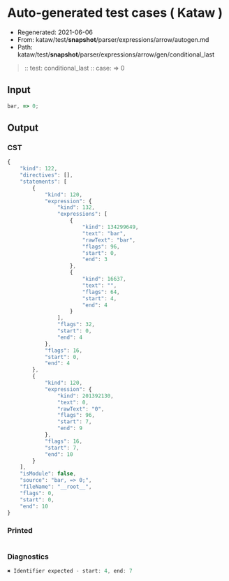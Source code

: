# Auto-generated test cases ( Kataw )
- Regenerated: 2021-06-06
- From: kataw/test/__snapshot__/parser/expressions/arrow/autogen.md
- Path: kataw/test/__snapshot__/parser/expressions/arrow/gen/conditional_last
> :: test: conditional_last
> :: case: => 0
## Input

`````js
bar, => 0;
`````
## Output

### CST

```javascript
{
    "kind": 122,
    "directives": [],
    "statements": [
        {
            "kind": 120,
            "expression": {
                "kind": 132,
                "expressions": [
                    {
                        "kind": 134299649,
                        "text": "bar",
                        "rawText": "bar",
                        "flags": 96,
                        "start": 0,
                        "end": 3
                    },
                    {
                        "kind": 16637,
                        "text": "",
                        "flags": 64,
                        "start": 4,
                        "end": 4
                    }
                ],
                "flags": 32,
                "start": 0,
                "end": 4
            },
            "flags": 16,
            "start": 0,
            "end": 4
        },
        {
            "kind": 120,
            "expression": {
                "kind": 201392130,
                "text": 0,
                "rawText": "0",
                "flags": 96,
                "start": 7,
                "end": 9
            },
            "flags": 16,
            "start": 7,
            "end": 10
        }
    ],
    "isModule": false,
    "source": "bar, => 0;",
    "fileName": "__root__",
    "flags": 0,
    "start": 0,
    "end": 10
}
```

### Printed

```javascript

```

### Diagnostics

```javascript
✖ Identifier expected - start: 4, end: 7

```

